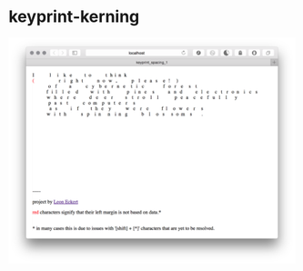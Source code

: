 # keyprint-kerning


![keyprint-kerning](https://github.com/leoneckert/keyprint-kerning/blob/master/screenshot.png)
